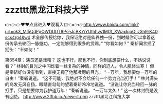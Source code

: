 # zzzttt黑龙江科技大学
👉👉👉♥♥点此进入♥观看入口👈👉👉http://www.baidu.com/link?url=ok3_Ml5QdPpOWDUDT8PseJcBKYiYUthhvs1MDf_XWaxIqoOiiz3h9rK40scs4rg4&wd
术全部传授给你，我保证绝对是仙界独一份，到时候你可以拿着这份传承去轮回一脉邀功，一定能够得到很多的赏赐。”
    “你看如何？”
    秦斩闻言摇了摇头：“不如何！”

第654章：演员还是戏精？
    这也不行，那也不行，你到底想要什么，不妨说说看？”
    林封的目光之中闪烁着一丝复杂的神情，同样的迫人，令人肌体生寒！
    但是秦斩好似没有看到，直接无视了他那凌厉的目光。
    “一万年，我想要你一万年的自由！”秦斩说道。
    “这不可能，我绝对不会给任何一个势力充当打手！”
    林封满头的乌发无风自扬，眼睛直勾勾的望着秦斩冷冷地说道。
    “没说让你充当轮回一脉的打手，只是想要你为我护道万年！”秦斩说道。
    “一万年太久！”
    这一次林封倒是没有回绝。
http://www.23bb.cc/cewert.php
zzzttt黑龙江科技大学

